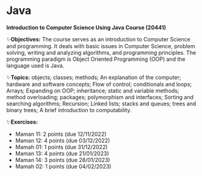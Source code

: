 # Java
**Introduction to Computer Science Using Java Course (20441)**


:sparkles:**Objectives:** 
The course serves as an introduction to Computer Science and programming. 
It deals with basic issues in Computer Science, problem solving, writing and analyzing algorithms, and programming principles. 
The programming paradigm is Object Oriented Programming (OOP) and the language used is Java.


:sparkles:**Topics:** 
objects; classes; methods; An explanation of the computer; hardware and software concepts; 
Flow of control; conditionals and loops; Arrays; 
Expanding on OOP; inheritance; static and variable methods; method overloading; packages; polymorphism and interfaces; 
Sorting and searching algorithms; Recursion; Linked lists; stacks and queues; trees and binary trees; A brief introduction to computability.

:sparkles:**Exercises:**
- Maman 11: 2 points (due 12/11/2022)
- Maman 12: 4 points (due 03/12/2022)
- Mamah 01: 1 points (due 31/12/2022)
- Maman 13: 4 points (due 21/01/2023)
- Maman 14: 3 points (due 28/01/2023)
- Mamah 02: 1 points (due 04/02/2023)
